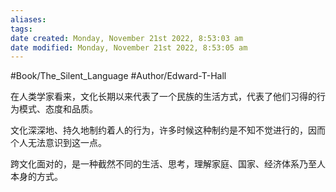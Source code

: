 ```yaml
---
aliases: 
tags: 
date created: Monday, November 21st 2022, 8:53:03 am
date modified: Monday, November 21st 2022, 8:53:05 am
---
```

#Book/The_Silent_Language 
#Author/Edward-T-Hall 

在人类学家看来，文化长期以来代表了一个民族的生活方式，代表了他们习得的行为模式、态度和品质。

文化深深地、持久地制约着人的行为，许多时候这种制约是不知不觉进行的，因而个人无法意识到这一点。  

跨文化面对的，是一种截然不同的生活、思考，理解家庭、国家、经济体系乃至人本身的方式。
